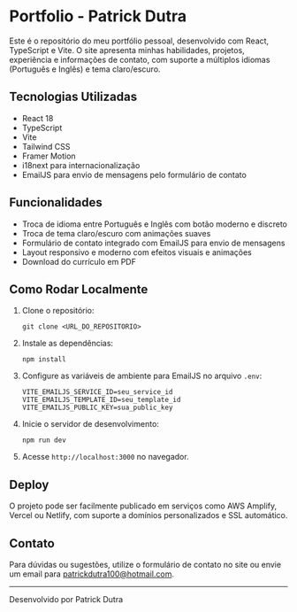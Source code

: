 # Portfolio - Patrick Dutra

Este é o repositório do meu portfólio pessoal, desenvolvido com React, TypeScript e Vite. O site apresenta minhas habilidades, projetos, experiência e informações de contato, com suporte a múltiplos idiomas (Português e Inglês) e tema claro/escuro.

## Tecnologias Utilizadas

- React 18
- TypeScript
- Vite
- Tailwind CSS
- Framer Motion
- i18next para internacionalização
- EmailJS para envio de mensagens pelo formulário de contato

## Funcionalidades

- Troca de idioma entre Português e Inglês com botão moderno e discreto
- Troca de tema claro/escuro com animações suaves
- Formulário de contato integrado com EmailJS para envio de mensagens
- Layout responsivo e moderno com efeitos visuais e animações
- Download do currículo em PDF

## Como Rodar Localmente

1. Clone o repositório:
   ```
   git clone <URL_DO_REPOSITORIO>
   ```
2. Instale as dependências:
   ```
   npm install
   ```
3. Configure as variáveis de ambiente para EmailJS no arquivo `.env`:
   ```
   VITE_EMAILJS_SERVICE_ID=seu_service_id
   VITE_EMAILJS_TEMPLATE_ID=seu_template_id
   VITE_EMAILJS_PUBLIC_KEY=sua_public_key
   ```
4. Inicie o servidor de desenvolvimento:
   ```
   npm run dev
   ```
5. Acesse `http://localhost:3000` no navegador.

## Deploy

O projeto pode ser facilmente publicado em serviços como AWS Amplify, Vercel ou Netlify, com suporte a domínios personalizados e SSL automático.

## Contato

Para dúvidas ou sugestões, utilize o formulário de contato no site ou envie um email para patrickdutra100@hotmail.com.

---

Desenvolvido por Patrick Dutra
